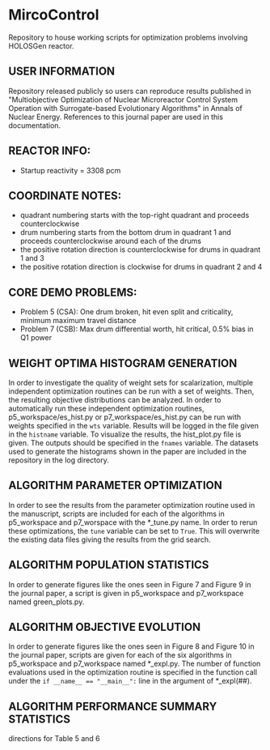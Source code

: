 # MircoControl

Repository to house working scripts for optimization problems involving 
HOLOSGen reactor.

## USER INFORMATION
Repository released publicly so users can reproduce results published in 
"Multiobjective Optimization of Nuclear Microreactor Control System Operation 
with Surrogate-based Evolutionary Algorithms" in Annals of Nuclear Energy. 
References to this journal paper are used in this documentation.

## REACTOR INFO:
* Startup reactivity = 3308 pcm

## COORDINATE NOTES:
* quadrant numbering starts with the top-right quadrant and proceeds
counterclockwise
* drum numbering starts from the bottom drum in  quadrant 1 and proceeds counterclockwise 
around each of the drums
* the positive rotation direction is counterclockwise for drums in quadrant 1 and 3
* the positive rotation direction is clockwise for drums in quadrant 2 and 4

## CORE DEMO PROBLEMS:
* Problem 5 (CSA): One drum broken, hit even split and criticality, minimum maximum travel 
distance
* Problem 7 (CSB): Max drum differential worth, hit critical, 0.5% bias in Q1 power

## WEIGHT OPTIMA HISTOGRAM GENERATION
In order to investigate the quality of weight sets for scalarization, multiple independent
optimization routines can be run with a set of weights. Then, the resulting objective
distributions can be analyzed. In order to automatically run these independent optimization
routines, p5_workspace/es_hist.py or p7_workspace/es_hist.py can be run with weights specified
in the `wts` variable. Results will be logged in the file given in the `histname` variable. To
visualize the results, the hist_plot.py file is given. The outputs should be specified in the
`fnames` variable. The datasets used to generate the histograms shown in the paper are included
in the repository in the log directory.

## ALGORITHM PARAMETER OPTIMIZATION
In order to see the results from the parameter optimization routine used in the manuscript, 
scripts are included for each of the  algorithms in p5_workspace and p7_worspace with the 
*_tune.py name. In order to rerun these optimizations, the `tune` variable can be set to `True`.
This will overwrite the existing data files giving the results from the grid search.

## ALGORITHM POPULATION STATISTICS
In order to generate figures like the ones seen in Figure 7 and Figure 9 in the journal paper, 
a script is given in p5_workspace and p7_workspace named green_plots.py.

## ALGORITHM OBJECTIVE EVOLUTION
In order to generate figures like the ones seen in Figure 8 and Figure 10 in the journal paper,
scripts are given for each of the six algorithms in p5_workspace and p7_workspace named 
*_expl.py. The number of function evaluations used in the optimization routine is specified in 
the function call under the `if __name__ == "__main__":` line in the argument of *_expl(\#\#).

## ALGORITHM PERFORMANCE SUMMARY STATISTICS
directions for Table 5 and 6











